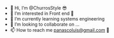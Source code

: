 - 👋 Hi, I’m @ChurrosStyle 😎
- 👀 I’m interested in Front end 🥶
- 🌱 I’m currently learning systems engineering
- 💞️ I’m looking to collaborate on ...
- 📫 How to reach me panascoluis@gmail.com 🤑

<!---
ChurrosStyle/ChurrosStyle is a ✨ special ✨ repository because its `README.md` (this file) appears on your GitHub profile.
You can click the Preview link to take a look at your changes.
--->
